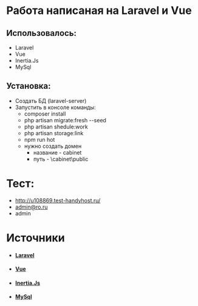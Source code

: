 # Работа написаная на Laravel и Vue

## Использовалось:
- Laravel
- Vue
- Inertia.Js
- MySql

## Установка:
- Создать БД (laravel-server)
- Запустить в консоле команды:
    - composer install
    - php artisan migrate:fresh --seed
    - php artisan shedule:work
    - php artisan storage:link
    - npm run hot
    - нужно создать домен
        - название - cabinet
        - путь - \cabinet\public

# Тест:
- http://u108869.test-handyhost.ru/
- admin@ro.ru
- admin

# Источники
- #### [Laravel](https://laravel.com/)
- #### [Vue](https://ru.vuejs.org/)
- #### [Inertia.Js](https://inertiajs.ru/)
- #### [MySql](https://www.mysql.com/)
